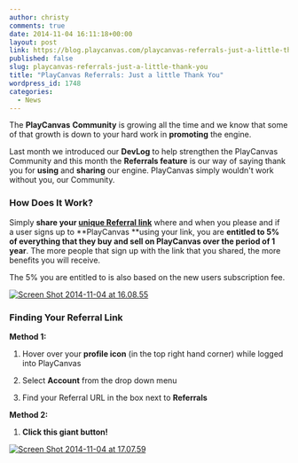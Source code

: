 ```yaml
---
author: christy
comments: true
date: 2014-11-04 16:11:18+00:00
layout: post
link: https://blog.playcanvas.com/playcanvas-referrals-just-a-little-thank-you/
published: false
slug: playcanvas-referrals-just-a-little-thank-you
title: "PlayCanvas Referrals: Just a little Thank You"
wordpress_id: 1748
categories:
  - News
---
```


The **PlayCanvas** **Community** is growing all the time and we know that some of that growth is down to your hard work in **promoting** the engine.

Last month we introduced our **DevLog** to help strengthen the PlayCanvas Community and this month the **Referrals feature** is our way of saying thank you for **using** and **sharing** our engine. PlayCanvas simply wouldn't work without you, our Community.

### **How Does It Work?**

Simply **share your [unique Referral link](https://playcanvas.com/account)** where and when you please and if a user signs up to **PlayCanvas **using your link, you are **entitled to 5% of everything that they buy and sell on PlayCanvas over the period of 1 year**. The more people that sign up with the link that you shared, the more benefits you will receive.

The 5% you are entitled to is also based on the new users subscription fee.

[![Screen Shot 2014-11-04 at 16.08.55](https://blog.playcanvas.com/wp-content/uploads/2014/11/Screen-Shot-2014-11-04-at-16.08.55.png)](https://blog.playcanvas.com/wp-content/uploads/2014/11/Screen-Shot-2014-11-04-at-16.08.55.png)

### **Finding Your Referral Link**

**Method 1:**

1. Hover over your **profile icon** (in the top right hand corner) while logged into PlayCanvas

2. Select **Account** from the drop down menu

3. Find your Referral URL in the box next to **Referrals**

**Method 2:**

1. **Click this giant button!**

[![Screen Shot 2014-11-04 at 17.07.59](https://blog.playcanvas.com/wp-content/uploads/2014/11/Screen-Shot-2014-11-04-at-17.07.59.png)](https://playcanvas.com/account)
